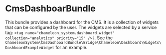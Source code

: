 # CmsDashboarBundle

This bundle provides a dashboard for the CMS. It is a collection of widgets that can be configured by the user. 
The widgets are selected by a service tag: 
`<tag name="chameleon_system.dashboard_widget" collection="analytics" priority="15" />?`.
See the `ChameleonSystem\CmsDashboardBundle\Bridge\Chameleon\Dashboard\Widgets\DashboardExampleWidget` for an example.
